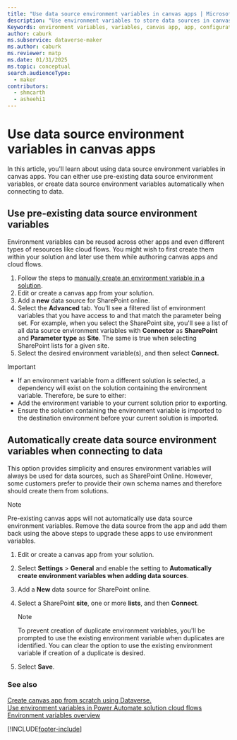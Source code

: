 ```yaml
---
title: "Use data source environment variables in canvas apps | MicrosoftDocs"
description: "Use environment variables to store data sources in canvas apps."
Keywords: environment variables, variables, canvas app, app, configuration data
author: caburk
ms.subservice: dataverse-maker
ms.author: caburk
ms.reviewer: matp
ms.date: 01/31/2025
ms.topic: conceptual
search.audienceType: 
  - maker
contributors:
  - shmcarth
  - asheehi1
---
```

# Use data source environment variables in canvas apps

In this article, you'll learn about using data source environment variables in canvas apps. You can either use pre-existing data source environment variables, or create data source environment variables automatically when connecting to data.

## Use pre-existing data source environment variables

Environment variables can be reused across other apps and even different types of resources like cloud flows. You might wish to first create them within your solution and later use them while authoring canvas apps and cloud flows.

1. Follow the steps to [manually create an environment variable in a solution](EnvironmentVariables.md#manually-create-an-environment-variable-in-a-solution).
1. Edit or create a canvas app from your solution.
1. Add a **new** data source for SharePoint online.
1. Select the **Advanced** tab. You'll see a filtered list of environment variables that you have access to and that match the parameter being set. For example, when you select the SharePoint site, you'll see a list of all data source environment variables with **Connector** as **SharePoint** and **Parameter type** as **Site**. The same is true when selecting SharePoint lists for a given site. 
1. Select the desired environment variable(s), and then select **Connect.**

> [!IMPORTANT]
>
> - If an environment variable from a different solution is selected, a dependency will exist on the solution containing the environment variable. Therefore, be sure to either: 
> - Add the environment variable to your current solution prior to exporting. 
> - Ensure the solution containing the environment variable is imported to the destination environment before your current solution is imported.

## Automatically create data source environment variables when connecting to data

This option provides simplicity and ensures environment variables will always be used for data sources, such as SharePoint Online. However, some customers prefer to provide their own schema names and therefore should create them from solutions.

> [!NOTE]
> Pre-existing canvas apps will not automatically use data source environment variables. Remove the data source from the app and add them back using the above steps to upgrade these apps to use environment variables. 

1. Edit or create a canvas app from your solution.
1. Select **Settings** > **General** and enable the setting to **Automatically create environment variables when adding data sources**.
1. Add a **New** data source for SharePoint online.
1. Select a SharePoint **site**, one or more **lists**, and then **Connect**.

    > [!NOTE]
    > To prevent creation of duplicate environment variables, you'll be prompted to use the existing environment variable when duplicates are identified. You can clear the option to use the existing environment variable if creation of a duplicate is desired. 

1. Select **Save**. 

### See also

[Create canvas app from scratch using Dataverse.](/powerapps/maker/canvas-apps/data-platform-create-app-scratch) </BR>
[Use environment variables in Power Automate solution cloud flows](environmentvariables-power-automate.md)  <br>
[Environment variables overview](EnvironmentVariables.md) </BR>

[!INCLUDE[footer-include](../../includes/footer-banner.md)]
